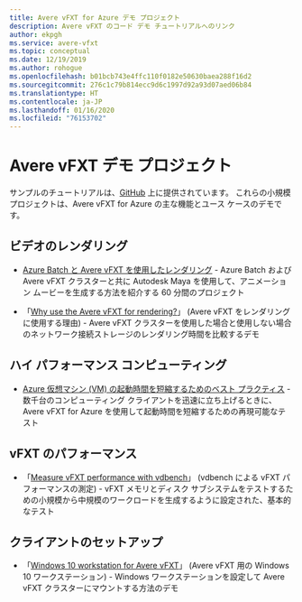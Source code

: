 ```yaml
---
title: Avere vFXT for Azure デモ プロジェクト
description: Avere vFXT のコード デモ チュートリアルへのリンク
author: ekpgh
ms.service: avere-vfxt
ms.topic: conceptual
ms.date: 12/19/2019
ms.author: rohogue
ms.openlocfilehash: b01bcb743e4ffc110f0182e50630baea288f16d2
ms.sourcegitcommit: 276c1c79b814ecc9d6c1997d92a93d07aed06b84
ms.translationtype: HT
ms.contentlocale: ja-JP
ms.lasthandoff: 01/16/2020
ms.locfileid: "76153702"
---
```

# <a name="avere-vfxt-demo-projects"></a>Avere vFXT デモ プロジェクト

サンプルのチュートリアルは、[GitHub](https://github.com/Azure/Avere) 上に提供されています。 これらの小規模プロジェクトは、Avere vFXT for Azure の主な機能とユース ケースのデモです。

## <a name="video-rendering"></a>ビデオのレンダリング

* [Azure Batch と Avere vFXT を使用したレンダリング](https://github.com/Azure/Avere/blob/master/docs/maya_azure_batch_avere_vfxt_demo.md) - Azure Batch および Avere vFXT クラスターと共に Autodesk Maya を使用して、アニメーション ムービーを生成する方法を紹介する 60 分間のプロジェクト

* 「[Why use the Avere vFXT for rendering?](https://github.com/Azure/Avere/blob/master/docs/why_avere_for_rendering.md)」 (Avere vFXT をレンダリングに使用する理由) - Avere vFXT クラスターを使用した場合と使用しない場合のネットワーク接続ストレージのレンダリング時間を比較するデモ

## <a name="high-performance-computing"></a>ハイ パフォーマンス コンピューティング

* [Azure 仮想マシン (VM) の起動時間を短縮するためのベスト プラクティス](https://github.com/Azure/Avere/blob/master/docs/azure_vm_provision_best_practices.md) - 数千台のコンピューティング クライアントを迅速に立ち上げるときに、Avere vFXT for Azure を使用して起動時間を短縮するための再現可能なテスト

## <a name="vfxt-performance"></a>vFXT のパフォーマンス

* 「[Measure vFXT performance with vdbench](https://github.com/Azure/Avere/blob/master/docs/vdbench.md)」 (vdbench による vFXT パフォーマンスの測定) - vFXT メモリとディスク サブシステムをテストするための小規模から中規模のワークロードを生成するように設定された、基本的なテスト

## <a name="client-setup"></a>クライアントのセットアップ

* 「[Windows 10 workstation for Avere vFXT](https://github.com/Azure/Avere/blob/master/docs/windows_10_avere_vfxt_mounted_workstation.md)」 (Avere vFXT 用の Windows 10 ワークステーション) - Windows ワークステーションを設定して Avere vFXT クラスターにマウントする方法のデモ
